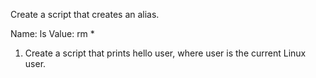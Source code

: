 Create a script that creates an alias.

Name: ls
Value: rm *
1. Create a script that prints hello user, where user is the current Linux user.

